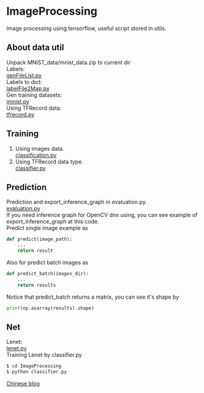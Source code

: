 # ImageProcessing
Image processing using tensorflow, useful script stored in utils.

## About data util
Unpack MNIST_data/mnist_data.zip to current dir  
Labels:  
[genFileList.py](utils/genFileList.py)  
Labels to dict:  
[labelFile2Map.py](utils/labelFile2Map.py)  
Gen training datasets:  
[imnist.py](datasets/imnist.py)  
Using TFRecord data:  
[tfrecord.py](datasets/tfrecord.py)

## Training
1. Using images data.  
[classification.py](classification.py)  
2. Using TFRecord data type.  
[classifier.py](classifier.py)  

## Prediction
Prediction and export_inference_graph in evaluation.py.  
[evaluation.py](evaluation.py)  
If you need inference graph for OpenCV dnn using, you can see example of export_inference_graph at this code.  
Predict single image example as  
```Python  
def predict(image_path):
	...
	return result
```  
Also for predict batch images as  
```Python
def predict_batch(images_dir):
	...
	return results
```
Notice that predict_batch returns a matrix, you can see it's shape by  
```Python
print(np.asarray(results).shape)
```

## Net
Lenet:  
[lenet.py](net/lenet.py)  
Training Lenet by classifier.py  
```bash
$ cd ImageProcessing  
$ python classifier.py  
```

[Chinese blog](https://mrlittlepig.github.io/2017/04/30/tensorflow-for-image-processing/)
